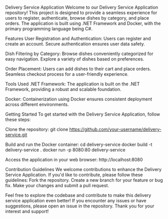 Delivery Service Application
Welcome to our Delivery Service Application repository! This project is designed to provide a seamless experience for users to register, authenticate, browse dishes by category, and place orders. The application is built using .NET Framework and Docker, with the primary programming language being C#.

Features
User Registration and Authentication:
  Users can register and create an account.
  Secure authentication ensures user data safety.

Dish Filtering by Category:
  Browse dishes conveniently categorized for easy navigation.
  Explore a variety of dishes based on preferences.

Order Placement:
  Users can add dishes to their cart and place orders.
  Seamless checkout process for a user-friendly experience.

Tools Used
.NET Framework: The application is built on the .NET Framework, providing a robust and scalable foundation.

Docker: Containerization using Docker ensures consistent deployment across different environments.

Getting Started
To get started with the Delivery Service Application, follow these steps:

Clone the repository:
git clone https://github.com/your-username/delivery-service.git


Build and run the Docker container:
cd delivery-service
docker build -t delivery-service .
docker run -p 8080:80 delivery-service

Access the application in your web browser:
http://localhost:8080

Contribution Guidelines
We welcome contributions to enhance the Delivery Service Application. If you'd like to contribute, please follow these guidelines:
Fork the repository.
Create a new branch for your feature or bug fix.
Make your changes and submit a pull request.


Feel free to explore the codebase and contribute to make this delivery service application even better! If you encounter any issues or have suggestions, please open an issue in the repository. Thank you for your interest and support!
